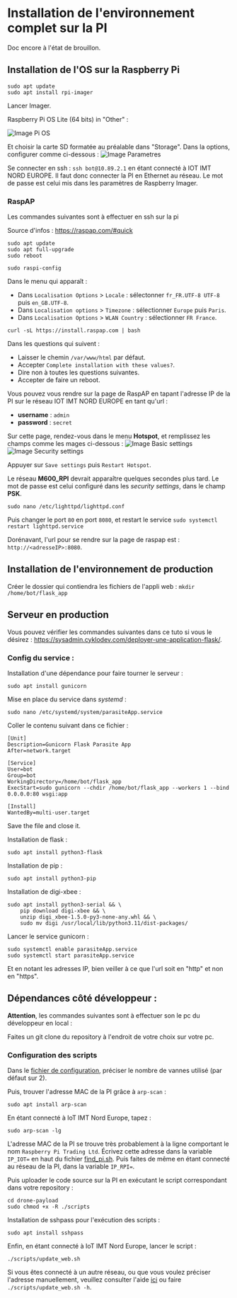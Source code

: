 # Installation de l'environnement complet sur la PI

Doc encore à l'état de brouillon.

## Installation de l'OS sur la Raspberry Pi

```
sudo apt update
sudo apt install rpi-imager
```
Lancer Imager.

Raspberry Pi OS Lite (64 bits) in "Other" :

![Image Pi OS](./images/imager/screen_PiOS.png "OS à installer")

Et choisir la carte SD formatée au préalable dans "Storage".
Dans la options, configurer comme ci-dessous :
![Image Parametres](./images/imager/screen_Params_OS.png "Paramètres pour l'OS à installer")

Se connecter en ssh : `ssh bot@10.89.2.1` en étant connecté à IOT IMT NORD EUROPE. Il faut donc connecter la PI en Ethernet au réseau.
Le mot de passe est celui mis dans les paramètres de Raspberry Imager.

### RaspAP

Les commandes suivantes sont à effectuer en ssh sur la pi

Source d'infos : https://raspap.com/#quick

```
sudo apt update
sudo apt full-upgrade
sudo reboot
```

```
sudo raspi-config
```

Dans le menu qui apparaît :
- Dans `Localisation Options` > `Locale` : sélectonner `fr_FR.UTF-8 UTF-8` puis `en_GB.UTF-8`.
- Dans `Localisation options` > `Timezone` : sélectionner `Europe` puis `Paris`.
- Dans `Localisation Options` > `WLAN Country` : sélectionner `FR France`.

```
curl -sL https://install.raspap.com | bash
```

Dans les questions qui suivent :
- Laisser le chemin `/var/www/html` par défaut.
- Accepter `Complete installation with these values?`.
- Dire non à toutes les questions suivantes.
- Accepter de faire un reboot.

Vous pouvez vous rendre sur la page de RaspAP en tapant l'adresse IP de la PI sur le réseau IOT IMT NORD EUROPE en tant qu'url :
- **username** : `admin`
- **password** : `secret`

Sur cette page, rendez-vous dans le menu **Hotspot**, et remplissez les champs comme les mages ci-dessous :
![Image Basic settings](./images/raspap/screen_basic_settings.png "Basic settings de RaspAP")
![Image Security settings](./images/raspap/screen_security_settings.png "Security settings de RaspAP")

Appuyer sur `Save settings` puis `Restart Hotspot`.

Le réseau **M600_RPI** devrait apparaître quelques secondes plus tard. Le mot de passe est celui configuré dans les *security settings*, dans le champ **PSK**.

```
sudo nano /etc/lighttpd/lighttpd.conf
```
Puis changer le port `80` en port `8080`, et restart le service `sudo systemctl restart lighttpd.service`

Dorénavant, l'url pour se rendre sur la page de raspap est : `http://<adresseIP>:8080`.

## Installation de l'environnement de production

Créer le dossier qui contiendra les fichiers de l'appli web :
`mkdir /home/bot/flask_app`

## Serveur en production

Vous pouvez vérifier les commandes suivantes dans ce tuto si vous le désirez : https://sysadmin.cyklodev.com/deployer-une-application-flask/.

### Config du service :

Installation d'une dépendance pour faire tourner le serveur :
```
sudo apt install gunicorn
```

Mise en place du service dans *systemd* :
```
sudo nano /etc/systemd/system/parasiteApp.service
```

Coller le contenu suivant dans ce fichier :
```
[Unit]
Description=Gunicorn Flask Parasite App 
After=network.target

[Service]
User=bot
Group=bot
WorkingDirectory=/home/bot/flask_app
ExecStart=sudo gunicorn --chdir /home/bot/flask_app --workers 1 --bind 0.0.0.0:80 wsgi:app

[Install]
WantedBy=multi-user.target
```
Save the file and close it.

Installation de flask :
```
sudo apt install python3-flask
```

Installation de pip :
```
sudo apt install python3-pip
```

Installation de digi-xbee :
```
sudo apt install python3-serial && \
    pip download digi-xbee && \
    unzip digi_xbee-1.5.0-py3-none-any.whl && \
    sudo mv digi /usr/local/lib/python3.11/dist-packages/
```

Lancer le service gunicorn :
```
sudo systemctl enable parasiteApp.service
sudo systemctl start parasiteApp.service
```

Et en notant les adresses IP, bien veiller à ce que l'url soit en "http" et non en "https".

## Dépendances côté développeur :

**Attention**, les commandes suivantes sont à effectuer son le pc du développeur en local :

Faites un git clone du repository à l'endroit de votre choix sur votre pc.

### Configuration des scripts

Dans le [fichier de configuration](../web/static/config.json), préciser le nombre de vannes utilisé (par défaut sur 2).

Puis, trouver l'adresse MAC de la PI grâce à `arp-scan` :
```
sudo apt install arp-scan
```

En étant connecté à IoT IMT Nord Europe, tapez :
```
sudo arp-scan -lg
```

L'adresse MAC de la PI se trouve très probablement à la ligne comportant le nom `Raspberry Pi Trading Ltd`.
Écrivez cette adresse dans la variable `IP_IOT=` en haut du fichier [find_pi.sh](../scripts/update_web.sh).
Puis faites de même en étant connecté au réseau de la PI, dans la variable `IP_RPI=`.

Puis uploader le code source sur la PI en exécutant le script correspondant dans votre repository :
```
cd drone-payload
sudo chmod +x -R ./scripts
```

Installation de sshpass pour l'exécution des scripts :
```
sudo apt install sshpass
```

Enfin, en étant connecté à IoT IMT Nord Europe, lancer le script :
```
./scripts/update_web.sh
```
Si vous êtes connecté à un autre réseau, ou que vous voulez préciser l'adresse manuellement, veuillez consulter l'aide [ici](../scripts/README.md) ou faire `./scripts/update_web.sh -h`.